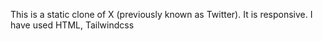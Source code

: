 This is a static clone of X (previously known as Twitter). It is responsive.
I have used HTML, Tailwindcss
